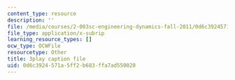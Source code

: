 ```yaml
---
content_type: resource
description: ''
file: /media/courses/2-003sc-engineering-dynamics-fall-2011/0d6c3924571a5ff2b683ffa7ad550020_zNCBDrnT05E.vtt
file_type: application/x-subrip
learning_resource_types: []
ocw_type: OCWFile
resourcetype: Other
title: 3play caption file
uid: 0d6c3924-571a-5ff2-b683-ffa7ad550020
---
```

